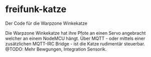 # freifunk-katze
Der Code für die Warpzone Winkekatze

Die Warpzone Winkekatze hat ihre Pfote an einen Servo angebracht welcher an einem NodeMCU hängt.
Über MQTT - oder mittels einer zusätzlichen MQTT-IRC Bridge - ist die Katze rudimentär steuerbar.
@TODO: Mehr Bewgungen, Integration Sensorik.
